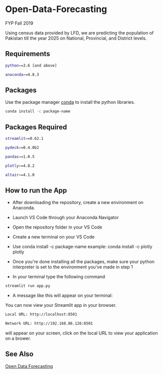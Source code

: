 # Open-Data-Forecasting
FYP Fall 2019

Using census data provided by LFD, we are predicting the population of Pakistan till the year 2025 on National, Provincial, and District levels.

## Requirements
```bash
python==3.6 [and above]

anaconda==4.8.3
```
## Packages

Use the package manager [conda](https://pip.pypa.io/en/stable/) to install the python libraries.

```bash
conda install -c package-name
```
## Packages Required
```bash
streamlit==0.62.1

pydeck==0.4.0b2

pandas==1.0.5

plotly==4.8.2

altair==4.1.0
```

## How to run the App

- After downloading the repository, create a new environment on Anaconda.

- Launch VS Code through your Anaconda Navigator

- Open the repository folder in your VS Code

- Create a new terminal on your VS Code

- Use conda install -c package-name example: conda install -c plotly plotly

- Once you're done installing all the packages, make sure your python interpreter is set to the environment you've made in step 1

- In your terminal type the following command 
```bash
streamlit run app.py
```
  - A message like this will appear on your terminal:

You can now view your Streamlit app in your browser. 
```bash
Local URL: http://localhost:8501 

Network URL: http://192.168.86.126:8501
```
will appear on your screen, click on the local URL to view your application on a brower.


## See Also
[Open Data Forecasting](https://odf-fyp.herokuapp.com/)
